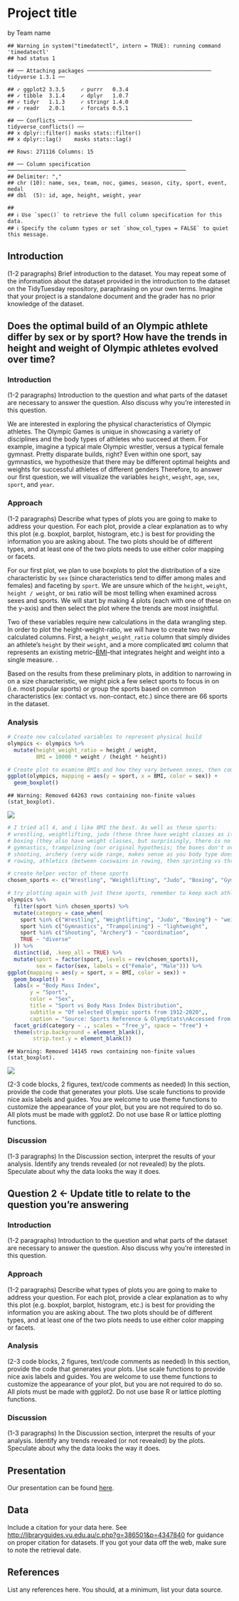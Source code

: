 Project title
================
by Team name

    ## Warning in system("timedatectl", intern = TRUE): running command 'timedatectl'
    ## had status 1

    ## ── Attaching packages ─────────────────────────────────────── tidyverse 1.3.1 ──

    ## ✓ ggplot2 3.3.5     ✓ purrr   0.3.4
    ## ✓ tibble  3.1.4     ✓ dplyr   1.0.7
    ## ✓ tidyr   1.1.3     ✓ stringr 1.4.0
    ## ✓ readr   2.0.1     ✓ forcats 0.5.1

    ## ── Conflicts ────────────────────────────────────────── tidyverse_conflicts() ──
    ## x dplyr::filter() masks stats::filter()
    ## x dplyr::lag()    masks stats::lag()

    ## Rows: 271116 Columns: 15

    ## ── Column specification ────────────────────────────────────────────────────────
    ## Delimiter: ","
    ## chr (10): name, sex, team, noc, games, season, city, sport, event, medal
    ## dbl  (5): id, age, height, weight, year

    ## 
    ## ℹ Use `spec()` to retrieve the full column specification for this data.
    ## ℹ Specify the column types or set `show_col_types = FALSE` to quiet this message.

## Introduction

(1-2 paragraphs) Brief introduction to the dataset. You may repeat some
of the information about the dataset provided in the introduction to the
dataset on the TidyTuesday repository, paraphrasing on your own terms.
Imagine that your project is a standalone document and the grader has no
prior knowledge of the dataset.

## Does the optimal build of an Olympic athlete differ by sex or by sport? How have the trends in height and weight of Olympic athletes evolved over time?

### Introduction

(1-2 paragraphs) Introduction to the question and what parts of the
dataset are necessary to answer the question. Also discuss why you’re
interested in this question.

We are interested in exploring the physical characteristics of Olympic
athletes. The Olympic Games is unique in showcasing a variety of
disciplines and the body types of athletes who succeed at them. For
example, imagine a typical male Olympic wrestler, versus a typical
female gymnast. Pretty disparate builds, right? Even within one sport,
say gymnastics, we hypothesize that there may be different optimal
heights and weights for successful athletes of different genders
Therefore, to answer our first question, we will visualize the variables
`height`, `weight`, `age`, `sex`, `sport`, and `year`.

### Approach

(1-2 paragraphs) Describe what types of plots you are going to make to
address your question. For each plot, provide a clear explanation as to
why this plot (e.g. boxplot, barplot, histogram, etc.) is best for
providing the information you are asking about. The two plots should be
of different types, and at least one of the two plots needs to use
either color mapping or facets.

For our first plot, we plan to use boxplots to plot the distribution of
a size characteristic by `sex` (since characteristics tend to differ
among males and females) and faceting by `sport`. We are unsure which of
the `height`, `weight`, `height / weight`, or `bmi` ratio will be most
telling when examined across sexes and sports. We will start by making 4
plots (each with one of these on the y-axis) and then select the plot
where the trends are most insightful.

Two of these variables require new calculations in the data wrangling
step. In order to plot the height-weight-ratio, we will have to create
two new calculated columns. First, a `height_weight_ratio` column that
simply divides an athlete’s `height` by their `weight`, and a more
complicated `BMI` column that represents an existing
metric–[BMI](https://en.wikipedia.org/wiki/Body_mass_index)–that
integrates height and weight into a single measure. .

Based on the results from these preliminary plots, in addition to
narrowing in on a size characteristic, we might pick a few select sports
to focus in on (i.e. most popular sports) or group the sports based on
common characteristics (ex: contact vs. non-contact, etc.) since there
are 66 sports in the dataset.

### Analysis

``` r
# Create new calculated variables to represent physical build
olympics <- olympics %>%
  mutate(height_weight_ratio = height / weight,
         BMI = 10000 * weight / (height * height))

# Create plot to examine BMIs and how they vary between sexes, then comparing these trends across sports
ggplot(olympics, mapping = aes(y = sport, x = BMI, color = sex)) +
  geom_boxplot()
```

    ## Warning: Removed 64263 rows containing non-finite values (stat_boxplot).

![](README_files/figure-gfm/generate-plot-one-1.png)<!-- -->

``` r
# I tried all 4, and i like BMI the best. As well as these sports:
# wrestling, weightlifting, judo (these three have weight classes as it's very apparent in the spread)
# boxing (they also have weight classes, but surprisingly, there is no difference? what?)
# gymnastics, trampolining (our original hypothesis; the boxes don't overlap! also the lower range of the female being like 12 makes me sad), 
# shooting, archery (very wide range, makes sense as you body type doesn't really matter as much as a steady hand. shooting showing more disparity than archery, as well)
# rowing, athletics (between coxswains in rowing, then sprinting vs throwing in althetics, no surprise that these are the top variables!)

# create helper vector of these sports
chosen_sports <- c("Wrestling", "Weightlifting", "Judo", "Boxing", "Gymnastics", "Trampolining", "Shooting", "Archery", "Rowing", "Athletics")

# try plotting again with just these sports, remember to keep each athlete only once!
olympics %>%
  filter(sport %in% chosen_sports) %>%
  mutate(category = case_when(
    sport %in% c("Wrestling", "Weightlifting", "Judo", "Boxing") ~ "weightclass",
    sport %in% c("Gymnastics", "Trampolining") ~ "lightweight",
    sport %in% c("Shooting", "Archery") ~ "coordination",
    TRUE ~ "diverse"
  )) %>%
  distinct(id, .keep_all = TRUE) %>%
  mutate(sport = factor(sport, levels = rev(chosen_sports)),
         sex = factor(sex, labels = c("Female", "Male"))) %>%
ggplot(mapping = aes(y = sport, x = BMI, color = sex)) +
  geom_boxplot() +
  labs(x = "Body Mass Index",
       y = "Sport",
       color = "Sex",
       title = "Sport vs Body Mass Index Distribution",
       subtitle = "Of selected Olympic sports from 1912-2020",,
       caption = "Source: Sports Reference & OlympStats\nAccessed from kaggle.com") +
  facet_grid(category ~ ., scales = "free_y", space = "free") +
  theme(strip.background = element_blank(),
        strip.text.y = element_blank())
```

    ## Warning: Removed 14145 rows containing non-finite values (stat_boxplot).

![](README_files/figure-gfm/generate-plot-one-2.png)<!-- -->

(2-3 code blocks, 2 figures, text/code comments as needed) In this
section, provide the code that generates your plots. Use scale functions
to provide nice axis labels and guides. You are welcome to use theme
functions to customize the appearance of your plot, but you are not
required to do so. All plots must be made with ggplot2. Do not use base
R or lattice plotting functions.

### Discussion

(1-3 paragraphs) In the Discussion section, interpret the results of
your analysis. Identify any trends revealed (or not revealed) by the
plots. Speculate about why the data looks the way it does.

## Question 2 \<- Update title to relate to the question you’re answering

### Introduction

(1-2 paragraphs) Introduction to the question and what parts of the
dataset are necessary to answer the question. Also discuss why you’re
interested in this question.

### Approach

(1-2 paragraphs) Describe what types of plots you are going to make to
address your question. For each plot, provide a clear explanation as to
why this plot (e.g. boxplot, barplot, histogram, etc.) is best for
providing the information you are asking about. The two plots should be
of different types, and at least one of the two plots needs to use
either color mapping or facets.

### Analysis

(2-3 code blocks, 2 figures, text/code comments as needed) In this
section, provide the code that generates your plots. Use scale functions
to provide nice axis labels and guides. You are welcome to use theme
functions to customize the appearance of your plot, but you are not
required to do so. All plots must be made with ggplot2. Do not use base
R or lattice plotting functions.

### Discussion

(1-3 paragraphs) In the Discussion section, interpret the results of
your analysis. Identify any trends revealed (or not revealed) by the
plots. Speculate about why the data looks the way it does.

## Presentation

Our presentation can be found [here](presentation/presentation.html).

## Data

Include a citation for your data here. See
<http://libraryguides.vu.edu.au/c.php?g=386501&p=4347840> for guidance
on proper citation for datasets. If you got your data off the web, make
sure to note the retrieval date.

## References

List any references here. You should, at a minimum, list your data
source.

